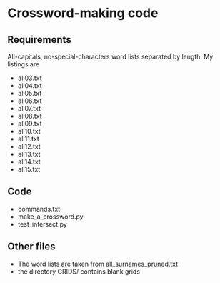 # Crossword-making code

## Requirements
All-capitals, no-special-characters word lists separated by length.  My listings are
* all03.txt
* all04.txt
* all05.txt
* all06.txt
* all07.txt
* all08.txt
* all09.txt
* all10.txt
* all11.txt
* all12.txt
* all13.txt
* all14.txt
* all15.txt

## Code
* commands.txt
* make_a_crossword.py
* test_intersect.py

## Other files
* The word lists are taken from all_surnames_pruned.txt
* the directory GRIDS/ contains blank grids

